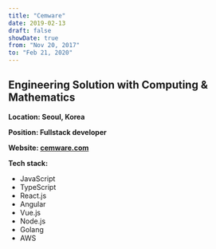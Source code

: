 ```yaml
---
title: "Cemware"
date: 2019-02-13
draft: false
showDate: true
from: "Nov 20, 2017"
to: "Feb 21, 2020"
---
```


## Engineering Solution with Computing & Mathematics

**Location: Seoul, Korea**

**Position: Fullstack developer**

**Website: [cemware.com](https://cemware.com)**

**Tech stack:**

- JavaScript
- TypeScript
- React.js
- Angular
- Vue.js
- Node.js
- Golang
- AWS
